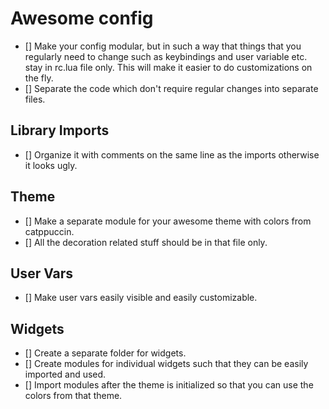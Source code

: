 # Awesome config
- [] Make your config modular, but in such a way that things that you regularly need to change such as keybindings and user variable etc. stay in rc.lua file only. This will make it easier to do customizations on the fly.
- [] Separate the code which don't require regular changes into separate files.

## Library Imports
- [] Organize it with comments on the same line as the imports otherwise it looks ugly.

## Theme
- [] Make a separate module for your awesome theme with colors from catppuccin.
- [] All the decoration related stuff should be in that file only.

## User Vars
- [] Make user vars easily visible and easily customizable.

## Widgets
- [] Create a separate folder for widgets.
- [] Create modules for individual widgets such that they can be easily imported and used.
- [] Import modules after the theme is initialized so that you can use the colors from that theme.
